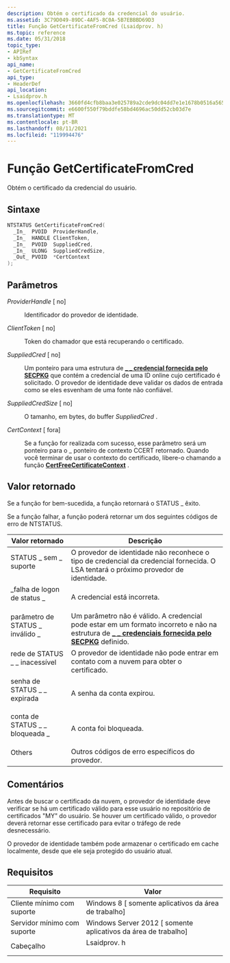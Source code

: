```yaml
---
description: Obtém o certificado da credencial do usuário.
ms.assetid: 3C79D049-89DC-4AF5-8C0A-5B7EBBBD69D3
title: Função GetCertificateFromCred (Lsaidprov. h)
ms.topic: reference
ms.date: 05/31/2018
topic_type:
- APIRef
- kbSyntax
api_name:
- GetCertificateFromCred
api_type:
- HeaderDef
api_location:
- Lsaidprov.h
ms.openlocfilehash: 3660fd4cfb8baa3e025789a2cde9dc04dd7e1e1678b0516a56562f1ea5be43dc
ms.sourcegitcommit: e6600f550f79bddfe58bd4696ac50dd52cb03d7e
ms.translationtype: MT
ms.contentlocale: pt-BR
ms.lasthandoff: 08/11/2021
ms.locfileid: "119994476"
---
```

# <a name="getcertificatefromcred-function"></a>Função GetCertificateFromCred

Obtém o certificado da credencial do usuário.

## <a name="syntax"></a>Sintaxe


```C++
NTSTATUS GetCertificateFromCred(
  _In_  PVOID  ProviderHandle,
  _In_  HANDLE ClientToken,
  _In_  PVOID  SuppliedCred,
  _In_  ULONG  SuppliedCredSize,
  _Out_ PVOID  *CertContext
);
```



## <a name="parameters"></a>Parâmetros

<dl> <dt>

*ProviderHandle* \[ no\]
</dt> <dd>

Identificador do provedor de identidade.

</dd> <dt>

*ClientToken* \[ no\]
</dt> <dd>

Token do chamador que está recuperando o certificado.

</dd> <dt>

*SuppliedCred* \[ no\]
</dt> <dd>

Um ponteiro para uma estrutura de [**\_ \_ credencial fornecida pelo SECPKG**](/windows/desktop/api/Ntsecpkg/ns-ntsecpkg-secpkg_supplied_credential) que contém a credencial de uma ID online cujo certificado é solicitado. O provedor de identidade deve validar os dados de entrada como se eles esvenham de uma fonte não confiável.

</dd> <dt>

*SuppliedCredSize* \[ no\]
</dt> <dd>

O tamanho, em bytes, do buffer *SuppliedCred* .

</dd> <dt>

*CertContext* \[ fora\]
</dt> <dd>

Se a função for realizada com sucesso, esse parâmetro será um ponteiro para o \_ ponteiro de contexto CCERT retornado. Quando você terminar de usar o contexto do certificado, libere-o chamando a função [**CertFreeCertificateContext**](/windows/desktop/api/wincrypt/nf-wincrypt-certfreecertificatecontext) .

</dd> </dl>

## <a name="return-value"></a>Valor retornado

Se a função for bem-sucedida, a função retornará o STATUS \_ êxito.

Se a função falhar, a função poderá retornar um dos seguintes códigos de erro de NTSTATUS.



| Valor retornado                                                                                            | Descrição                                                                                                                                                                            |
|---------------------------------------------------------------------------------------------------------|----------------------------------------------------------------------------------------------------------------------------------------------------------------------------------------|
| <dl> <dt>STATUS \_ sem \_ suporte</dt> </dl>       | O provedor de identidade não reconhece o tipo de credencial da credencial fornecida. O LSA tentará o próximo provedor de identidade.<br/>                                           |
| <dl> <dt>\_falha de logon de status \_</dt> </dl>       | A credencial está incorreta.<br/>                                                                                                                                                |
| <dl> <dt>parâmetro de STATUS \_ inválido \_</dt> </dl>   | Um parâmetro não é válido. A credencial pode estar em um formato incorreto e não na estrutura de [**\_ \_ credenciais fornecida pelo SECPKG**](/windows/desktop/api/Ntsecpkg/ns-ntsecpkg-secpkg_supplied_credential) definido.<br/> |
| <dl> <dt>rede de STATUS \_ \_ inacessível</dt> </dl> | O provedor de identidade não pode entrar em contato com a nuvem para obter o certificado.<br/>                                                                                                   |
| <dl> <dt>senha de STATUS \_ \_ expirada</dt> </dl>    | A senha da conta expirou.<br/>                                                                                                                                           |
| <dl> <dt>conta de STATUS \_ \_ bloqueada \_</dt> </dl> | A conta foi bloqueada. <br/>                                                                                                                                           |
| <dl> <dt>Others</dt> </dl>                       | Outros códigos de erro específicos do provedor. <br/>                                                                                                                                       |



 

## <a name="remarks"></a>Comentários

Antes de buscar o certificado da nuvem, o provedor de identidade deve verificar se há um certificado válido para esse usuário no repositório de certificados "MY" do usuário. Se houver um certificado válido, o provedor deverá retornar esse certificado para evitar o tráfego de rede desnecessário.

O provedor de identidade também pode armazenar o certificado em cache localmente, desde que ele seja protegido do usuário atual.

## <a name="requirements"></a>Requisitos



| Requisito | Valor |
|-------------------------------------|----------------------------------------------------------------------------------------|
| Cliente mínimo com suporte<br/> | Windows 8 \[ somente aplicativos da área de trabalho\]<br/>                                             |
| Servidor mínimo com suporte<br/> | Windows Server 2012 \[ somente aplicativos da área de trabalho\]<br/>                                   |
| Cabeçalho<br/>                   | <dl> <dt>Lsaidprov. h</dt> </dl> |



 

